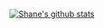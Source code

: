 [![Shane's github stats](https://github-readme-stats.vercel.app/api?username=shanerodrigues&show_icons=true&theme=nord)](https://github.com/shanerodrigues/github-readme-stats)

<!--
**shanerodrigues/shanerodrigues** is a ✨ _special_ ✨ repository because its `README.md` (this file) appears on your GitHub profile.

Here are some ideas to get you started:

- 🔭 I’m currently working on ...
- 🌱 I’m currently learning ...
- 👯 I’m looking to collaborate on ...
- 🤔 I’m looking for help with ...
- 💬 Ask me about ...
- 📫 How to reach me: ...
- 😄 Pronouns: ...
- ⚡ Fun fact: ...
-->
